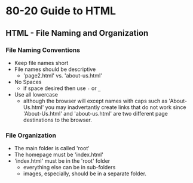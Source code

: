 # 80-20 Guide to HTML

## HTML - File Naming and Organization

### File Naming Conventions

- Keep file names short
- File names should be descriptive
  - 'page2.html' vs. 'about-us.html'
- No Spaces
  - if space desired then use ` - ` or ` _ `
- Use all lowercase
  - although the browser will except names with caps such as 'About-Us.html' you may inadvertantly create links that do not work since 'About-Us.html' and 'about-us.html' are two different page destinations to the browser.

### File Organization

- The main folder is called 'root'
- The homepage must be 'index.html'
- 'index.html' must be in the 'root' folder
  - everything else can be in sub-folders
  - images, especially, should be in a separate folder.
